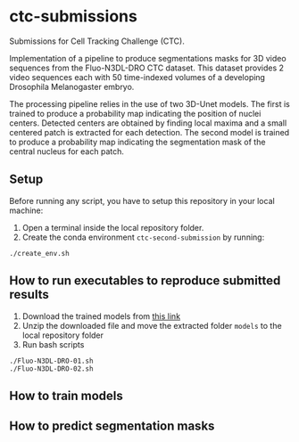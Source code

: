 # ctc-submissions
Submissions for Cell Tracking Challenge (CTC).

Implementation of a pipeline to produce segmentations masks for 3D video sequences
from the Fluo-N3DL-DRO CTC dataset. This dataset provides 2 video sequences each with
50 time-indexed volumes of a developing Drosophila Melanogaster embryo.

The processing pipeline relies in the use of two 3D-Unet models. The first is trained to produce
a probability map indicating the position of nuclei centers. Detected centers are obtained
by finding local maxima and a small centered patch is extracted for each detection.
The second model is trained to produce a probability map indicating the segmentation mask
of the central nucleus for each patch.

## Setup
Before running any script, you have to setup this repository in your local machine:
1. Open a terminal inside the local repository folder.
2. Create the conda environment `ctc-second-submission` by running:
```
./create_env.sh
```

## How to run executables to reproduce submitted results
1. Download the trained models from [this link](https://drive.google.com/file/d/1AWZsEGoatcrchcGLRvbZE6vIPXcihYJG/view?usp=sharing)
2. Unzip the downloaded file and move the extracted folder `models` to the local repository folder
3. Run bash scripts
```
./Fluo-N3DL-DRO-01.sh
./Fluo-N3DL-DRO-02.sh
```

## How to train models

## How to predict segmentation masks
